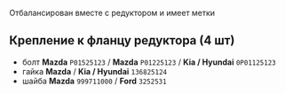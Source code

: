 Отбалансирован вместе с редуктором и имеет метки

## Крепление к фланцу редуктора (4 шт)

- болт __Mazda__ `P01525123` / __Mazda__ `P01225123` / __Kia / Hyundai__ `0P01125123`
- гайка __Mazda__ / __Kia / Hyundai__ `136825124`
- шайба __Mazda__ `999711000` / __Ford__ `3252531`